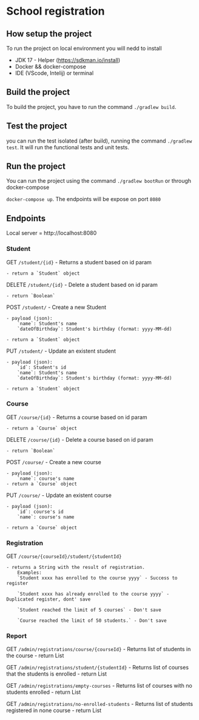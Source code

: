 # School registration

## How setup the project

To run the project on local environment you will nedd to install
 * JDK 17 - Helper (https://sdkman.io/install)
 * Docker && docker-compose
 * IDE (VScode, Intelij) or terminal


## Build the project

To build the project, you have to run the command `./gradlew build`.

## Test the project

you can run the test isolated (after build), running the command `./gradlew test`.
It will run the functional tests and unit tests.


## Run the project

You can run the project using the command `./gradlew bootRun` or through docker-compose

`docker-compose up`.
The endpoints will be expose on port `8080`

## Endpoints

Local server  = http://localhost:8080

### Student

GET `/student/{id}` - Returns a student based on id param

    - return a `Student` object

DELETE `/student/{id}` - Delete a student based on id param

    - return `Boolean`

POST `/student/` - Create a new Student

    - payload (json): 
        `name`: Student's name
        `dateOfBirthday`: Student's birthday (format: yyyy-MM-dd)

    - return a `Student` object


PUT `/student/` - Update an existent student

    - payload (json): 
        `id`: Student's id
        `name`: Student's name
        `dateOfBirthday`: Student's birthday (format: yyyy-MM-dd)

    - return a `Student` object

### Course

GET `/course/{id}` - Returns a course based on id param

    - return a `Course` object

DELETE `/course/{id}` - Delete a course based on id param

    - return `Boolean`

POST `/course/` - Create a new course

    - payload (json): 
        `name`: course's name
    - return a `Course` object


PUT `/course/` - Update an existent course

    - payload (json): 
        `id`: course's id
        `name`: course's name

    - return a `Course` object

### Registration

GET `/course/{courseId}/student/{studentId}`

    - returns a String with the result of registration.
        Examples:
        `Student xxxx has enrolled to the course yyyy` - Success to register

        `Student xxxx has already enrolled to the course yyyy` - Duplicated register, dont' save

        `Student reached the limit of 5 courses` - Don't save

        `Course reached the limit of 50 students.` - Don't save


### Report

GET `/admin/registrations/course/{courseId}` - Returns list of students in the course
    - return List<Student>

GET `/admin/registrations/student/{studentId}` - Returns list of courses that the students is enrolled
    - return List<Course>

GET `/admin/registrations/empty-courses` - Returns list of courses with no students enrolled
    - return List<Course>

GET `/admin/registrations/no-enrolled-students` - Returns list of students registered in none course
    - return List<Student>
    





